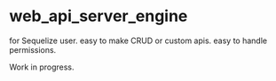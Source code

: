 # web_api_server_engine
for Sequelize user.
easy to make CRUD or custom apis.
easy to handle permissions.

Work in progress.

